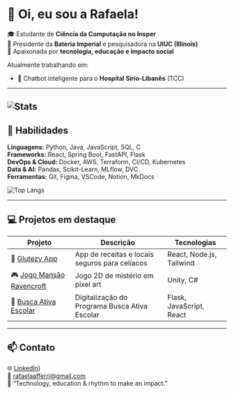 # 👋 Oi, eu sou a Rafaela!

🎓 Estudante de **Ciência da Computação no Insper**  
💼 Presidente da **Bateria Imperial** e pesquisadora na **UIUC (Illinois)**  
🚀 Apaixonada por **tecnologia, educação e impacto social**  

Atualmente trabalhando em:
- 🤖 Chatbot inteligente para o **Hospital Sírio-Libanês** (TCC)

---
![Stats](https://github-readme-stats.vercel.app/api?username=RafaelaAfferri&show_icons=true&hide_rank=true&theme=radical&hide=stars,prs_reviewed&show=reviews,prs_merged_percentage&count_private=true)
---

## 🧠 Habilidades

**Linguagens:** Python, Java, JavaScript, SQL, C  
**Frameworks:** React, Spring Boot, FastAPI, Flask  
**DevOps & Cloud:** Docker, AWS, Terraform, CI/CD, Kubernetes  
**Data & AI:** Pandas, Scikit-Learn, MLflow, DVC  
**Ferramentas:** Git, Figma, VSCode, Notion, MkDocs  

![Top Langs](https://github-readme-stats.vercel.app/api/top-langs/?username=RafaelaAfferri&theme=radical&hide_progress=true)

---

## 💻 Projetos em destaque

| Projeto | Descrição | Tecnologias |
|----------|------------|--------------|
| 🍞 [Glutezy App](https://github.com/orgs/Bitezy-Project/repositories) | App de receitas e locais seguros para celíacos | React, Node.js, Tailwind |
| 🎮 [Jogo Mansão Ravencroft](https://github.com/RafaelaAfferri/jogo_unity_oficial) | Jogo 2D de mistério em pixel art | Unity, C# |
| 🎒 [Busca Ativa Escolar](https://github.com/orgs/Busca-Ativa-Escolar/repositories) | Digitalização do Programa Busca Ativa Escolar| Flask, JavaScript, React |

---

## 📫 Contato

🌐 [LinkedIn](https://www.linkedin.com/in/rafaela-aff%C3%A9rri-de-oliveira/))  
📧 rafaelaafferri@gmail.com  
💬 “Technology, education & rhythm to make an impact.”

